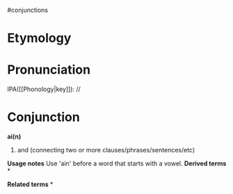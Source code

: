 #conjunctions
# Etymology
# Pronunciation
IPA([[Phonology|key]]): //
# Conjunction
**ai(n)**
1. and (connecting two or more clauses/phrases/sentences/etc)

**Usage notes**
Use 'ain' before a word that starts with a vowel.
**Derived terms**
* 

**Related terms**
* 